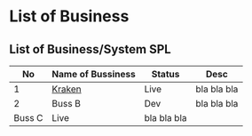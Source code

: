 # List of Business

## List of Business/System SPL

No | Name of Bussiness | Status | Desc
--- | --- | --- | --- 
1 | [Kraken](../kraken/kraken.md) | Live | bla bla bla
2 | Buss B | Dev | bla bla bla
  | Buss C | Live | bla bla bla